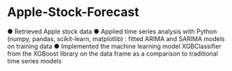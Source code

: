 # Apple-Stock-Forecast
● Retrieved Apple stock data  ● Applied time series analysis with Python (numpy, pandas, scikit-learn, matplotlib) : fitted ARIMA and SARIMA models on training data ● Implemented the machine learning model XGBClassifier from the XGBoost library on the data frame as a comparison to traditional time series models 
